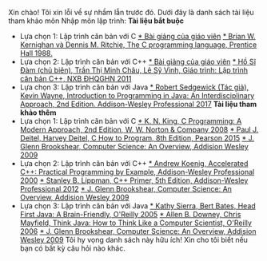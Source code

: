 Xin chào! Tôi xin lỗi về sự nhầm lẫn trước đó. Dưới đây là danh sách tài liệu tham khảo môn Nhập môn lập trình:
**Tài liệu bắt buộc**
* Lựa chọn 1: Lập trình căn bản với C
   [* Bài giảng của giáo viên](https://example.com)
   [* Brian W. Kernighan và Dennis M. Ritchie, The C programming language, Prentice Hall 1988.](https://example.com)
* Lựa chọn 2: Lập trình căn bản với C++
   [* Bài giảng của giáo viên](https://example.com)
   [* Hồ Sĩ Đàm (chủ biên), Trần Thị Minh Châu, Lê Sỹ Vinh, Giáo trình: Lập trình căn bản C++, NXB ĐHQGHN 2011](https://example.com)
* Lựa chọn 3: Lập trình căn bản với Java
   [* Robert Sedgewick (Tác giả), Kevin Wayne, Introduction to Programming in Java: An Interdisciplinary Approach, 2nd Edition. Addison-Wesley Professional 2017](https://example.com)
**Tài liệu tham khảo thêm**
* Lựa chọn 1: Lập trình căn bản với C
   [* K. N. King, C Programming: A Modern Approach, 2nd Edition, W. W. Norton & Company 2008](https://example.com)
   [* Paul J. Deitel, Harvey Deitel, C How to Program, 8th Edition, Pearson 2015](https://example.com)
   [* J. Glenn Brookshear, Computer Science: An Overview, Addision Wesley 2009](https://example.com)
* Lựa chọn 2: Lập trình căn bản với C++
   [* Andrew Koenig, Accelerated C++: Practical Programming by Example, Addison-Wesley Professional 2000](https://example.com)
   [* Stanley B. Lippman, C++ Primer, 5th Edition, Addison-Wesley Professional 2012](https://example.com)
   [* J. Glenn Brookshear, Computer Science: An Overview, Addision Wesley 2009](https://example.com)
* Lựa chọn 3: Lập trình căn bản với Java
   [* Kathy Sierra, Bert Bates, Head First Java: A Brain-Friendly, O'Reilly 2005](https://example.com)
   [* Allen B. Downey, Chris Mayfield, Think Java: How to Think Like a Computer Scientist, O'Reilly 2006](https://example.com)
   [* J. Glenn Brookshear, Computer Science: An Overview, Addision Wesley 2009](https://example.com)
Tôi hy vọng danh sách này hữu ích! Xin cho tôi biết nếu bạn có bất kỳ câu hỏi nào khác. 
